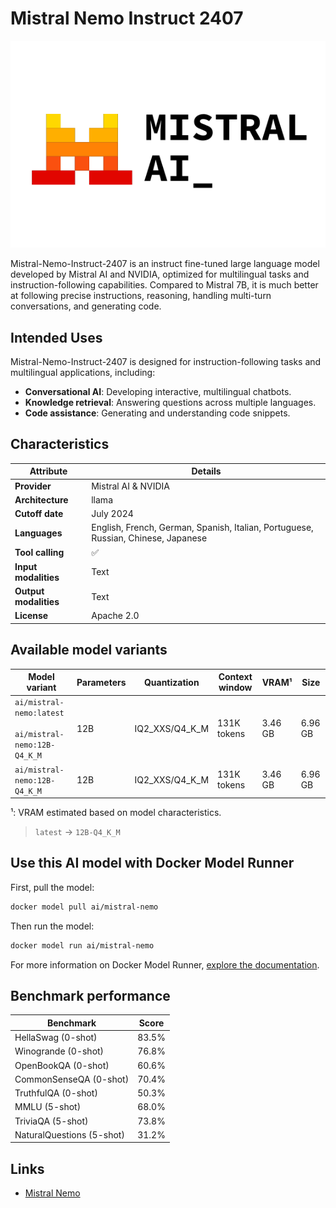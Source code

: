 # Mistral Nemo Instruct 2407

![logo](https://github.com/docker/model-cards/raw/refs/heads/main/logos/mistral-280x184-overview@2x.svg)

Mistral-Nemo-Instruct-2407 is an instruct fine-tuned large language model developed by Mistral AI and NVIDIA, optimized for multilingual tasks and instruction-following capabilities.
Compared to Mistral 7B, it is much better at following precise instructions, reasoning, handling multi-turn conversations, and generating code.

## Intended Uses

Mistral-Nemo-Instruct-2407 is designed for instruction-following tasks and multilingual applications, including:

- **Conversational AI**: Developing interactive, multilingual chatbots.
- **Knowledge retrieval**: Answering questions across multiple languages.
- **Code assistance**: Generating and understanding code snippets.

## Characteristics

| Attribute             | Details                                                                                 |
|-----------------------|-----------------------------------------------------------------------------------------|
| **Provider**          | Mistral AI & NVIDIA                                                                     |
| **Architecture**      | llama                                                                                   |
| **Cutoff date**       | July 2024                                                                               |
| **Languages**         | English, French, German, Spanish, Italian, Portuguese, Russian, Chinese, Japanese       |
| **Tool calling**      | ✅                                                                                      |
| **Input modalities**  | Text                                                                                    |
| **Output modalities** | Text                                                                                    |
| **License**           | Apache 2.0                                                                              |

## Available model variants

| Model variant | Parameters | Quantization | Context window | VRAM¹ | Size |
|---------------|------------|--------------|----------------|------|-------|
| `ai/mistral-nemo:latest`<br><br>`ai/mistral-nemo:12B-Q4_K_M` | 12B | IQ2_XXS/Q4_K_M | 131K tokens | 3.46 GB | 6.96 GB |
| `ai/mistral-nemo:12B-Q4_K_M` | 12B | IQ2_XXS/Q4_K_M | 131K tokens | 3.46 GB | 6.96 GB |

¹: VRAM estimated based on model characteristics.

> `latest` → `12B-Q4_K_M`

## Use this AI model with Docker Model Runner

First, pull the model:

```bash
docker model pull ai/mistral-nemo
```

Then run the model:

```bash
docker model run ai/mistral-nemo
```

For more information on Docker Model Runner, [explore the documentation](https://docs.docker.com/desktop/features/model-runner/).

## Benchmark performance

| Benchmark                   | Score |
|-----------------------------|-------|
| HellaSwag (0-shot)          | 83.5% |
| Winogrande (0-shot)         | 76.8% |
| OpenBookQA (0-shot)         | 60.6% |
| CommonSenseQA (0-shot)      | 70.4% |
| TruthfulQA (0-shot)         | 50.3% |
| MMLU (5-shot)               | 68.0% |
| TriviaQA (5-shot)           | 73.8% |
| NaturalQuestions (5-shot)   | 31.2% |

## Links

- [Mistral Nemo](https://mistral.ai/news/mistral-nemo)

